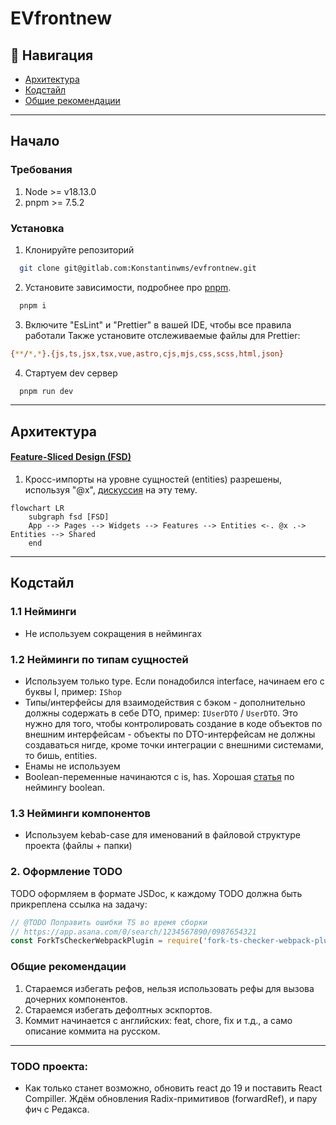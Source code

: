 # EVfrontnew

## 🚩 Навигация
- [Архитектура](#архитектура)
- [Кодстайл](#кодстайл)
- [Общие рекомендации](#общие-рекомендации)

---

## Начало

### Требования
1. Node >= v18.13.0
2. pnpm >= 7.5.2

### Установка

1. Клонируйте репозиторий
```bash
  git clone git@gitlab.com:Konstantinwms/evfrontnew.git
```
2. Установите зависимости, подробнее про [pnpm](https://pnpm.io/ru/).
```bash
  pnpm i
```
3. Включите "EsLint" и "Prettier" в вашей IDE, чтобы все правила работали
Также установите отслеживаемые файлы для Prettier:
```bash
{**/*,*}.{js,ts,jsx,tsx,vue,astro,cjs,mjs,css,scss,html,json}
```

4. Стартуем dev сервер
```bash
  pnpm run dev
```
---


## Архитектура

#### [Feature-Sliced Design (FSD)](https://feature-sliced.design/ru/)
1. Кросс-импорты на уровне сущностей (entities) разрешены, используя "@x", [дискуссия](https://github.com/feature-sliced/documentation/discussions/390) на эту тему.

```mermaid
flowchart LR
    subgraph fsd [FSD]
    App --> Pages --> Widgets --> Features --> Entities <-. @x .-> Entities --> Shared
    end
```

---

## Кодстайл
### 1.1 Нейминги
* Не используем сокращения в неймингах

### 1.2 Нейминги по типам сущностей
* Используем только type. Если понадобился interface, начинаем его с буквы I, пример: `IShop`
* Типы/интерфейсы для взаимодействия с бэком - дополнительно должны содержать в себе DTO, пример: `IUserDTO` / `UserDTO`. Это нужно для того, чтобы контролировать создание в коде объектов по внешним интерфейсам - объекты по DTO-интерфейсам не должны создаваться нигде, кроме точки интеграции с внешними системами, то бишь, entities.
* Енамы не используем
* Boolean-переменные начинаются с is, has. Хорошая [статья](https://dev.to/michi/tips-on-naming-boolean-variables-cleaner-code-35ig) по неймингу boolean.

### 1.3 Нейминги компонентов
* Используем kebab-case для именований в файловой структуре проекта (файлы + папки)

### 2. Оформление TODO
TODO оформляем в формате JSDoc, к каждому TODO должна быть прикреплена ссылка на задачу:
```js
// @TODO Поправить ошибки TS во время сборки
// https://app.asana.com/0/search/1234567890/0987654321
const ForkTsCheckerWebpackPlugin = require('fork-ts-checker-webpack-plugin')
```

### Общие рекомендации
1. Стараемся избегать рефов, нельзя использовать рефы для вызова дочерних компонентов.
2. Стараемся избегать дефолтных эскпортов.
3. Коммит начинается с английских: feat, chore, fix и т.д., а само описание коммита на русском.

---

### TODO проекта:
* Как только станет возможно, обновить react до 19 и поставить React Compiller. Ждём обновления Radix-примитивов (forwardRef), и пару фич с Редакса.